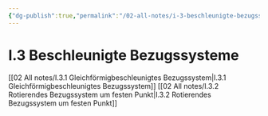 ```yaml
---
{"dg-publish":true,"permalink":"/02-all-notes/i-3-beschleunigte-bezugssysteme/","dgHomeLink":true,"dgPassFrontmatter":false}
---
```


# I.3 Beschleunigte Bezugssysteme
[[02 All notes/I.3.1 Gleichförmigbeschleunigtes Bezugssystem|I.3.1 Gleichförmigbeschleunigtes Bezugssystem]]
[[02 All notes/I.3.2 Rotierendes Bezugssystem um festen Punkt|I.3.2 Rotierendes Bezugssystem um festen Punkt]]